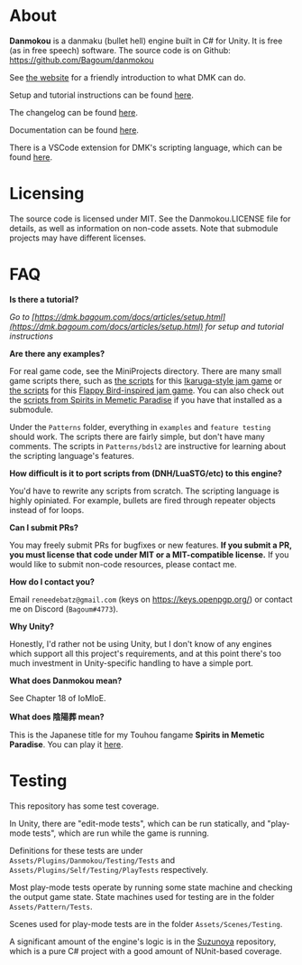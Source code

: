 # About

**Danmokou** is a danmaku (bullet hell) engine built in C# for Unity. It is free (as in free speech) software. The source code is on Github: https://github.com/Bagoum/danmokou

See [the website](https://dmk.bagoum.com/) for a friendly introduction to what DMK can do.

Setup and tutorial instructions can be found [here](https://dmk.bagoum.com/docs/articles/setup.html).

The changelog can be found [here](https://dmk.bagoum.com/docs/articles/changelog.html).

Documentation can be found [here](https://dmk.bagoum.com/docs).

There is a VSCode extension for DMK's scripting language, which can be found [here](https://marketplace.visualstudio.com/items?itemName=Bagoum.dmkscripting).

# Licensing

The source code is licensed under MIT. See the Danmokou.LICENSE file for details, as well as information on non-code assets. Note that submodule projects may have different licenses.

# FAQ

**Is there a tutorial?**

*Go to [https://dmk.bagoum.com/docs/articles/setup.html](https://dmk.bagoum.com/docs/articles/setup.html) for setup and tutorial instructions*

**Are there any examples?**

For real game code, see the MiniProjects directory. There are many small game scripts there, such as [the scripts](https://github.com/Bagoum/danmokou/tree/master/Assets/Danmokou/MiniProjects/Projects/THJam13) for this [Ikaruga-style jam game](https://bagoum.itch.io/kaimaroku) or [the scripts](https://github.com/Bagoum/danmokou/tree/master/Assets/Danmokou/MiniProjects/Projects/FlappyBird) for this [Flappy Bird-inspired jam game](https://bagoum.itch.io/super-flappy-bird). You can also check out the [scripts from Spirits in Memetic Paradise](https://github.com/Bagoum/danmokou-simp/tree/master/Scripts) if you have that installed as a submodule.

Under the `Patterns` folder, everything in `examples` and `feature testing` should work. The scripts there are fairly simple, but don't have many comments. The scripts in `Patterns/bdsl2` are instructive for learning about the scripting language's features.

**How difficult is it to port scripts from (DNH/LuaSTG/etc) to this engine?**

You'd have to rewrite any scripts from scratch. The scripting language is highly opiniated. For example, bullets are fired through repeater objects instead of for loops.

**Can I submit PRs?**

You may freely submit PRs for bugfixes or new features. **If you submit a PR, you must license that code under MIT or a MIT-compatible license.** If you would like to submit non-code resources, please contact me.

**How do I contact you?**

Email `reneedebatz@gmail.com` (keys on https://keys.openpgp.org/) or contact me on Discord (`Bagoum#4773`).

**Why Unity?**

Honestly, I'd rather not be using Unity, but I don't know of any engines which support all this project's requirements, and at this point there's too much investment in Unity-specific handling to have a simple port.

**What does Danmokou mean?**

See Chapter 18 of IoMIoE. 

**What does 陰陽葬 mean?**

This is the Japanese title for my Touhou fangame **Spirits in Memetic Paradise**. You can play it [here](https://bagoum.itch.io/spirits-in-memetic-paradise).

# Testing

This repository has some test coverage.

In Unity, there are "edit-mode tests", which can be run statically, and "play-mode tests", which are run while the game is running. 

Definitions for these tests are under `Assets/Plugins/Danmokou/Testing/Tests` and `Assets/Plugins/Self/Testing/PlayTests` respectively.

Most play-mode tests operate by running some state machine and checking the output game state. State machines used for testing are in the folder `Assets/Pattern/Tests`. 

Scenes used for play-mode tests are in the folder `Assets/Scenes/Testing`.

A significant amount of the engine's logic is in the [Suzunoya](https://github.com/Bagoum/suzunoya) repository, which is a pure C# project with a good amount of NUnit-based coverage.

